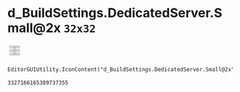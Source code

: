# d_BuildSettings.DedicatedServer.Small@2x `32x32`
<img src="/img/d_BuildSettings.DedicatedServer.Small@2x.png" width=32 height=32>

``` CSharp
EditorGUIUtility.IconContent("d_BuildSettings.DedicatedServer.Small@2x")
```
```
3327166165389737355
```
